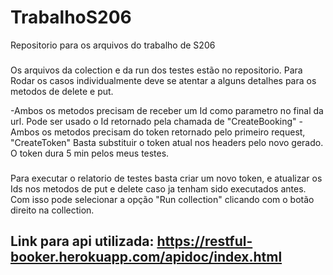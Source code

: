 # TrabalhoS206
Repositorio para os arquivos do trabalho de S206


### 
Os arquivos da colection e da run dos testes estão no repositorio. 
Para Rodar os casos individualmente deve se atentar a alguns detalhes para os metodos de delete e put.

-Ambos os metodos precisam de receber um Id como parametro no final da url. Pode ser usado o Id retornado pela chamada de "CreateBooking"
-Ambos os metodos precisam do token retornado pelo primeiro request, "CreateToken" Basta substituir o token atual nos headers pelo novo gerado. 
O token dura 5 min pelos meus testes. 

### 
Para executar o relatorio de testes basta criar um novo token, e atualizar os Ids nos metodos de put e delete caso ja tenham sido executados antes. Com isso pode selecionar a opção "Run collection" clicando com o botão direito na collection.

## Link para api utilizada: https://restful-booker.herokuapp.com/apidoc/index.html